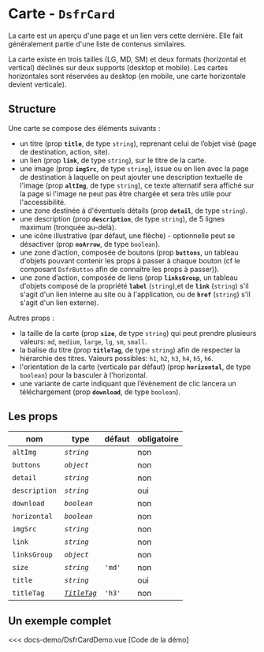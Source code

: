 # Carte - `DsfrCard`

La carte est un aperçu d'une page et un lien vers cette dernière. Elle fait généralement partie d'une liste de contenus similaires.

La carte existe en trois tailles (LG, MD, SM) et deux formats (horizontal et vertical) déclinés sur deux supports (desktop et mobile). Les cartes horizontales sont réservées au desktop (en mobile, une carte horizontale devient verticale).

## Structure

Une carte se compose des éléments suivants :

- un titre (prop **`title`**, de type `string`), reprenant celui de l’objet visé (page de destination, action, site).
- un lien (prop **`link`**, de type `string`), sur le titre de la carte.
- une image (prop **`imgSrc`**, de type `string`), issue ou en lien avec la page de destination à laquelle on peut ajouter une description textuelle de l'image (prop **`altImg`**, de type `string`), ce texte alternatif sera affiché sur la page si l'image ne peut pas être chargée et sera très utile pour l'accessibilité.
- une zone destinée à d'éventuels détails (prop **`detail`**, de type `string`).
- une description (prop **`description`**, de type `string`), de 5 lignes maximum (tronquée au-delà).
- une icône illustrative (par défaut, une flèche) - optionnelle peut se désactiver (prop **`noArrow`**, de type `boolean`).
- une zone d’action, composée de boutons (prop **`buttons`**, un tableau d'objets pouvant contenir les props à passer à chaque bouton (cf le composant `DsfrButton` afin de connaître les props à passer)).
- une zone d’action, composée de liens (prop **`linksGroup`**, un tableau d'objets composé de la propriété **`label`** (`string`),et de **`link`** (`string`) s'il s'agit d'un lien interne au site ou à l'application, ou de **`href`** (`string`) s'il s'agit d'un lien externe).

Autres props :

- la taille de la carte (prop **`size`**, de type `string`) qui peut prendre plusieurs valeurs: `md`, `medium`, `large`, `lg`, `sm`, `small`.
- la balise du titre (prop **`titleTag`**, de type `string`) afin de respecter la hiérarchie des titres. Valeurs possibles: `h1`, `h2`, `h3`, `h4`, `h5`, `h6`.
- l'orientation de la carte (verticale par défaut) (prop **`horizontal`**, de type `boolean`) pour la basculer à l'horizontal.
- une variante de carte indiquant que l’évènement de clic lancera un téléchargement (prop **`download`**, de type `boolean`).

## Les props

|  nom                   |   type      |  défaut         | obligatoire |
| ---------------------- | ---------   | --------------- | ----------- |
| `altImg`               | *`string`*  |                 | non         |
| `buttons`              | *`object`*  |                 | non         |
| `detail`               | *`string`*  |                 | non         |
| `description`          | *`string`*  |                 | oui         |
| `download`             | *`boolean`* |                 | non         |
| `horizontal`           | *`boolean`* |                 | non         |
| `imgSrc`               | *`string`*  |                 | non         |
| `link`                 | *`string`*  |                 | non         |
| `linksGroup`           | *`object`*  |                 | non         |
| `size`                 | *`string`*  | `'md'`          | non         |
| `title`                | *`string`*  |                 | oui         |
| `titleTag`             | [*`TitleTag`*](/docs/types.md#title-tag "'h1' \| 'h2' \| 'h3' \| 'h4' \| 'h5' \| 'h6'") | `'h3'`          | non         |

## Un exemple complet

<Story data-title="Démo" min-h="530px">
  <DsfrCardDemo />
</Story>

<<< docs-demo/DsfrCardDemo.vue [Code de la démo]

<script setup lang="ts">
import DsfrCardDemo from './docs-demo/DsfrCardDemo.vue'
</script>